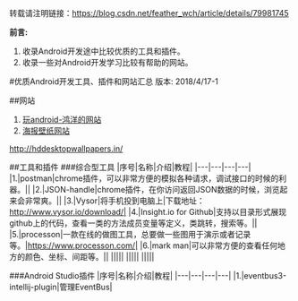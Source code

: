 转载请注明链接：https://blog.csdn.net/feather_wch/article/details/79981745

**前言:**
1. 收录Android开发途中比较优质的工具和插件。
2. 收录一些对Android开发学习比较有帮助的网站。

#优质Android开发工具、插件和网站汇总
版本: 2018/4/17-1

##网站
1. [玩android-鸿洋的网站](http://wanandroid.com/)
1. [海报壁纸网站](https://wall.alphacoders.com/)

http://hddesktopwallpapers.in/

##工具和插件
###综合型工具
|序号|名称|介绍|教程|
|---|---|---|---|
|1.|postman|chrome插件，可以非常方便的模拟各种请求，调试接口的时候的利器。||
|2.|JSON-handle|chrome插件，在你访问返回JSON数据的时候，浏览起来会非常爽。||
|3.|Vysor|将手机投到电脑上|下载地址：http://www.vysor.io/download/|
|4.|Insight.io for Github|支持以目录形式展现github上的代码，查看一类的方法成员变量等定义，类跳转，搜索等。||
|5.|processon|一款在线的做图工具，总要做一些图用于演示或者记录等。|https://www.processon.com/|
|6.|mark man|可以非常方便的查看任何地方的颜色、坐标、间距等。||
|||||
|||||
|||||

###Android Studio插件
|序号|名称|介绍|教程|
|---|---|---|---|
|1.|eventbus3-intellij-plugin|管理EventBus|
